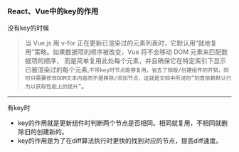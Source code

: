 ### React、Vue中的key的作用
没有key的时候
> 当 Vue.js 用 v-for 正在更新已渲染过的元素列表时，它默认用“就地复用”策略。如果数据项的顺序被改变，Vue 将不会移动 DOM 元素来匹配数据项的顺序， 而是简单复用此处每个元素，并且确保它在特定索引下显示已被渲染过的每个元素,`不带key时节点能够复用，省去了销毁/创建组件的开销，同时只需要修改DOM文本内容而不是移除/添加节点，这就是文档中所说的“刻意依赖默认行为以获取性能上的提升”`。
***
有key时
+ key的作用就是更新组件时判断两个节点是否相同。相同就复用，不相同就删除旧的创建新的。
+ key的作用是为了在diff算法执行时更快的找到对应的节点，提高diff速度。